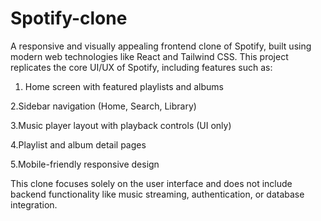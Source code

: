 # Spotify-clone

A responsive and visually appealing frontend clone of Spotify, built using modern web technologies like React and Tailwind CSS. This project replicates the core UI/UX of Spotify, including features such as:

  1. Home screen with featured playlists and albums

  2.Sidebar navigation (Home, Search, Library)

  3.Music player layout with playback controls (UI only)

  4.Playlist and album detail pages

  5.Mobile-friendly responsive design

This clone focuses solely on the user interface and does not include backend functionality like music streaming, authentication, or database integration.
